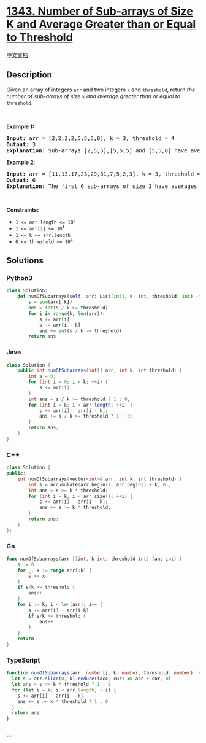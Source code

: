 # [1343. Number of Sub-arrays of Size K and Average Greater than or Equal to Threshold](https://leetcode.com/problems/number-of-sub-arrays-of-size-k-and-average-greater-than-or-equal-to-threshold)

[中文文档](/solution/1300-1399/1343.Number%20of%20Sub-arrays%20of%20Size%20K%20and%20Average%20Greater%20than%20or%20Equal%20to%20Threshold/README.md)

## Description

<p>Given an array of integers <code>arr</code> and two integers <code>k</code> and <code>threshold</code>, return <em>the number of sub-arrays of size </em><code>k</code><em> and average greater than or equal to </em><code>threshold</code>.</p>

<p>&nbsp;</p>
<p><strong class="example">Example 1:</strong></p>

<pre>
<strong>Input:</strong> arr = [2,2,2,2,5,5,5,8], k = 3, threshold = 4
<strong>Output:</strong> 3
<strong>Explanation:</strong> Sub-arrays [2,5,5],[5,5,5] and [5,5,8] have averages 4, 5 and 6 respectively. All other sub-arrays of size 3 have averages less than 4 (the threshold).
</pre>

<p><strong class="example">Example 2:</strong></p>

<pre>
<strong>Input:</strong> arr = [11,13,17,23,29,31,7,5,2,3], k = 3, threshold = 5
<strong>Output:</strong> 6
<strong>Explanation:</strong> The first 6 sub-arrays of size 3 have averages greater than 5. Note that averages are not integers.
</pre>

<p>&nbsp;</p>
<p><strong>Constraints:</strong></p>

<ul>
	<li><code>1 &lt;= arr.length &lt;= 10<sup>5</sup></code></li>
	<li><code>1 &lt;= arr[i] &lt;= 10<sup>4</sup></code></li>
	<li><code>1 &lt;= k &lt;= arr.length</code></li>
	<li><code>0 &lt;= threshold &lt;= 10<sup>4</sup></code></li>
</ul>

## Solutions

<!-- tabs:start -->

### **Python3**

```python
class Solution:
    def numOfSubarrays(self, arr: List[int], k: int, threshold: int) -> int:
        s = sum(arr[:k])
        ans = int(s / k >= threshold)
        for i in range(k, len(arr)):
            s += arr[i]
            s -= arr[i - k]
            ans += int(s / k >= threshold)
        return ans
```

### **Java**

```java
class Solution {
    public int numOfSubarrays(int[] arr, int k, int threshold) {
        int s = 0;
        for (int i = 0; i < k; ++i) {
            s += arr[i];
        }
        int ans = s / k >= threshold ? 1 : 0;
        for (int i = k; i < arr.length; ++i) {
            s += arr[i] - arr[i - k];
            ans += s / k >= threshold ? 1 : 0;
        }
        return ans;
    }
}
```

### **C++**

```cpp
class Solution {
public:
    int numOfSubarrays(vector<int>& arr, int k, int threshold) {
        int s = accumulate(arr.begin(), arr.begin() + k, 0);
        int ans = s >= k * threshold;
        for (int i = k; i < arr.size(); ++i) {
            s += arr[i] - arr[i - k];
            ans += s >= k * threshold;
        }
        return ans;
    }
};
```

### **Go**

```go
func numOfSubarrays(arr []int, k int, threshold int) (ans int) {
	s := 0
	for _, x := range arr[:k] {
		s += x
	}
	if s/k >= threshold {
		ans++
	}
	for i := k; i < len(arr); i++ {
		s += arr[i] - arr[i-k]
		if s/k >= threshold {
			ans++
		}
	}
	return
}
```

### **TypeScript**

```ts
function numOfSubarrays(arr: number[], k: number, threshold: number): number {
  let s = arr.slice(0, k).reduce((acc, cur) => acc + cur, 0)
  let ans = s >= k * threshold ? 1 : 0
  for (let i = k; i < arr.length; ++i) {
    s += arr[i] - arr[i - k]
    ans += s >= k * threshold ? 1 : 0
  }
  return ans
}
```

### **...**

```

```

<!-- tabs:end -->
